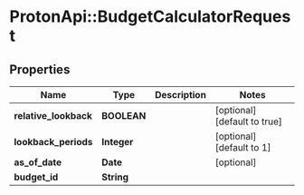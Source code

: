 # ProtonApi::BudgetCalculatorRequest

## Properties
Name | Type | Description | Notes
------------ | ------------- | ------------- | -------------
**relative_lookback** | **BOOLEAN** |  | [optional] [default to true]
**lookback_periods** | **Integer** |  | [optional] [default to 1]
**as_of_date** | **Date** |  | [optional] 
**budget_id** | **String** |  | 


